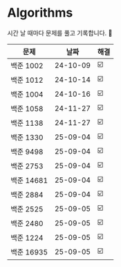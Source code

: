 # Algorithms

시간 날 때마다 문제를 풀고 기록합니다. 🐤


| 문제 | 날짜 | 해결 |
|---|---|---|
| 백준 1002 | 24-10-09 | ☑️ |
| 백준 1012 | 24-10-14 | ☑️ |
| 백준 1004 | 24-10-16 | ☑️ |
| 백준 1058 | 24-11-27 | ☑️ |
| 백준 1138 | 24-11-27 | ☑️ |
| 백준 1330 | 25-09-04 | ☑️ |
| 백준 9498 | 25-09-04 | ☑️ |
| 백준 2753 | 25-09-04 | ☑️ |
| 백준 14681 | 25-09-04 | ☑️ |
| 백준 2884 | 25-09-04 | ☑️ |
| 백준 2525 | 25-09-05 | ☑️ |
| 백준 2480 | 25-09-05 | ☑️ |
| 백준 1224 | 25-09-05 | ☑️ |
| 백준 16935 | 25-09-05 | ☑️ |
